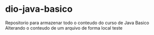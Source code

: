 # dio-java-basico
Repositorio para armazenar todo o conteudo do curso de Java Basico
Alterando o conteudo de um arquivo de forma local teste